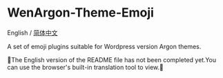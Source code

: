  # WenArgon-Theme-Emoji
English / [简体中文](README_en.md)

A set of emoji plugins suitable for Wordpress version Argon themes.

🚧The English version of the README file has not been completed yet.You can use the browser's built-in translation tool to view.🚧
